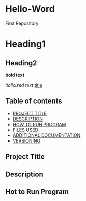 # Hello-Word
First Repository

# Heading1
## Heading2
**bold text**

*italicized text*
[title](https://www.example.com)

## Table of contents
- [PROJECT TITLE](#project-title)
- [DESCRIPTION](#description)
- [HOW TO RUN PROGRAM](#how-to-run-program)
- [FILES USED](#files-used)
- [ADDITIONAL DOCUMENTATION](#additional-documentation)
- [VERSIONING](#versioning)

## Project Title

## Description

## Hot to Run Program

